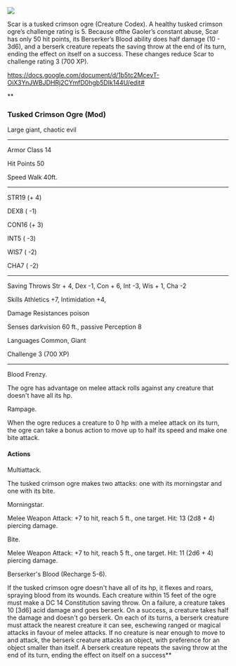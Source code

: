 ![](https://i.imgur.com/dkQzKdW.png)


Scar is a tusked crimson ogre (Creature Codex). A healthy tusked crimson ogre’s challenge rating is 5. Because ofthe Gaoler’s constant abuse, Scar has only 50 hit points, its Berserker’s Blood ability does half damage (10 - 3d6), and a berserk creature repeats the saving throw at the end of its turn, ending the effect on itself on a success. These changes reduce Scar to challenge rating 3 (700 XP).

https://docs.google.com/document/d/1b5tc2McevT-OiX3YnJWBJDHRj2CYmfD0hgb5DIk144U/edit#

**

### Tusked Crimson Ogre (Mod)

Large giant, chaotic evil

---

Armor Class 14

Hit Points 50

Speed Walk 40ft.

---

STR19 (+ 4)

DEX8 ( -1)

CON16 (+ 3)

INT5 ( -3)

WIS7 ( -2)

CHA7 ( -2)

---

Saving Throws Str + 4, Dex -1, Con + 6, Int -3, Wis + 1, Cha -2

Skills Athletics +7, Intimidation +4,

Damage Resistances poison

Senses darkvision 60 ft., passive Perception 8

Languages Common, Giant

Challenge 3 (700 XP)

---

Blood Frenzy. 

The ogre has advantage on melee attack rolls against any creature that doesn't have all its hp.

Rampage. 

When the ogre reduces a creature to 0 hp with a melee attack on its turn, the ogre can take a bonus action to move up to half its speed and make one bite attack.

#### Actions

Multiattack. 

The tusked crimson ogre makes two attacks: one with its morningstar and one with its bite.

Morningstar. 

Melee Weapon Attack: +7 to hit, reach 5 ft., one target. Hit: 13 (2d8 + 4) piercing damage.

Bite. 

Melee Weapon Attack: +7 to hit, reach 5 ft., one target. Hit: 11 (2d6 + 4) piercing damage.

Berserker's Blood (Recharge 5-6). 

If the tusked crimson ogre doesn't have all of its hp, it flexes and roars, spraying blood from its wounds. Each creature within 15 feet of the ogre must make a DC 14 Constitution saving throw. On a failure, a creature takes 10 [3d6] acid damage and goes berserk. On a success, a creature takes half the damage and doesn't go berserk. On each of its turns, a berserk creature must attack the nearest creature it can see, eschewing ranged or magical attacks in favour of melee attacks. If no creature is near enough to move to and attack, the berserk creature attacks an object, with preference for an object smaller than itself. A berserk creature repeats the saving throw at the end of its turn, ending the effect on itself on a success**